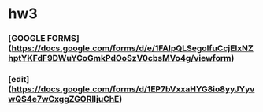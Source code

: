 # hw3
### [GOOGLE FORMS] (https://docs.google.com/forms/d/e/1FAIpQLSegoIfuCcjElxNZhptYKFdF9DWuYCoGmkPdOoSzV0cbsMVo4g/viewform)
### [edit] (https://docs.google.com/forms/d/1EP7bVxxaHYG8io8yyJYyvwQS4e7wCxggZGORlIjuChE)
